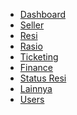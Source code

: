 - [Dashboard](dashboard/)
- [Seller](seller/)
- [Resi](resi/)
- [Rasio](rasio/)
- [Ticketing](ticketing/)
- [Finance](finance/)
- [Status Resi](statusresi/)
- [Lainnya](lainnya/)
- [Users](users/)
<!-- 
- [Introduction](introduction/)
- [Quick start](quickstart/)
- [Configuration](configuration/)
- [UI](ui/)
- [Api](api/)
- [Monitoring](monitoring/)
- [FAQ](faq/)
- [Changelog](changelog/) -->

